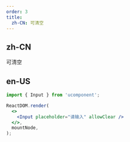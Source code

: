 ```yaml
---
order: 3
title:
  zh-CN: 可清空
---
```


## zh-CN

可清空

## en-US

```jsx
import { Input } from 'ucomponent';

ReactDOM.render(
  <>
    <Input placeholder="请输入" allowClear />
  </>,
  mountNode,
);
```
